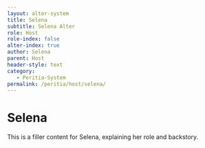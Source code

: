 ```yaml
---
layout: alter-system
title: Selena
subtitle: Selena Alter
role: Host
role-index: false
alter-index: true
author: Selena
parent: Host
header-style: text
category:
   - Peritia-System
permalink: /peritia/host/selena/
---
```

# Selena
This is a filler content for Selena, explaining her role and backstory.
